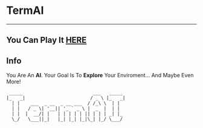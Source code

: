 # TermAI
---
## You Can Play It [HERE](https://tom-on64.github.io/TermAI/)

## Info
You Are An **AI**.
Your Goal Is To **Explore** Your Enviroment... And Maybe Even More!
```
 _____                          ___   _____ 
|_   _|                        / _ \ |_   _|
  | |    ___  _ __  _ __ ___  / /_\ \  | |  
  | |   / _ \| '__|| '_ ` _ \ |  _  |  | |  
  | |  |  __/| |   | | | | | || | | | _| |_ 
  \_/   \___||_|   |_| |_| |_|\_| |_/ \___/ 
```
                                            
